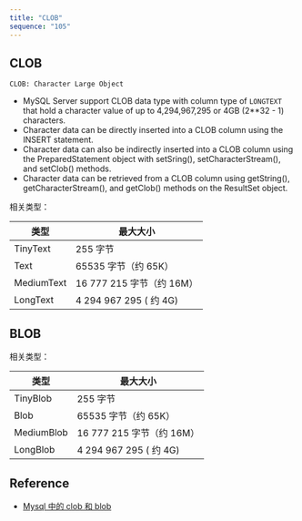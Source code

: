 ```yaml
---
title: "CLOB"
sequence: "105"
---
```


## CLOB

```text
CLOB: Character Large Object
```


- MySQL Server support CLOB data type with column type of `LONGTEXT`
  that hold a character value of up to 4,294,967,295 or 4GB (2**32 - 1) characters.
- Character data can be directly inserted into a CLOB column using the INSERT statement.
- Character data can also be indirectly inserted into a CLOB column using the PreparedStatement object with setSring(), setCharacterStream(), and setClob() methods.
- Character data can be retrieved from a CLOB column using getString(), getCharacterStream(), and getClob() methods on the ResultSet object.

相关类型：

| 类型         | 最大大小                |
|------------|---------------------|
| TinyText   | 255 字节               |
| Text       | 65535 字节（约 65K）       |
| MediumText | 16 777 215 字节（约 16M）  |
| LongText   | 4 294 967 295 ( 约 4G) |

## BLOB

相关类型：

| 类型         | 最大大小                |
|------------|---------------------|
| TinyBlob   | 255 字节               |
| Blob       | 65535 字节（约 65K）       |
| MediumBlob | 16 777 215 字节（约 16M）  |
| LongBlob   | 4 294 967 295 ( 约 4G) |

## Reference

- [Mysql 中的 clob 和 blob](https://blog.csdn.net/liyazhen2011/article/details/89947141)
